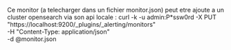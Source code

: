 Ce monitor (a telecharger dans un fichier monitor.json) peut etre ajoute a un cluster opensearch via son api locale :
      curl -k -u admin:P*ssw0rd -X PUT "https://localhost:9200/_plugins/_alerting/monitors" \
      -H "Content-Type: application/json" \
      -d @monitor.json
